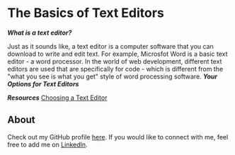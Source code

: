 # The Basics of Text Editors
***What is a text editor?***

Just as it sounds like, a text editor is a computer software that you can download to write and edit text. For example, Microsfot Word is a basic text editor - a word processor. In the world of web development, different text editors are used that are specifically for code - which is different from the "what you see is what you get" style of word processing software. 
***Your Options for Text Editors***



***Resources***
[Choosing a Text Editor](https://web.archive.org/web/20190113051315/https://medium.com/@theoldercoder/choosing-a-text-editor-3e56f71bd636?source=topic_page---------5------------------1)
## About
Check out my GitHub profile [here](https://github.com/KrystalMadrinan). 
If you would like to connect with me, feel free to add me on [LinkedIn](https://www.linkedin.com/in/krystal-madrinan).
